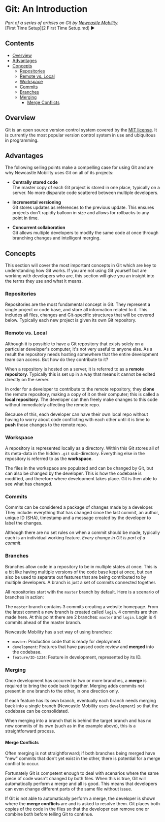 # Git: An Introduction

*Part of a series of articles on Git by
[Newcastle Mobility](https://github.com/newcastle-mobility).*  
[First Time Setup](2 First Time Setup.md) :arrow_forward:

## Contents

- [Overview](#overview)
- [Advantages](#advantages)
- [Concepts](#concepts)
  - [Repositories](#repositories)
  - [Remote vs. Local](#remote-vs-local)
  - [Workspace](#workspace)
  - [Commits](#commits)
  - [Branches](#branches)
  - [Merging](#merging)
    - [Merge Conflicts](#merge-conflicts)

## Overview

Git is an open source version control system covered by the
[MIT license](https://github.com/git/git-scm.com/blob/master/README.md#license). It is currently the
most popular version control system in use and ubiquitous in programming.

## Advantages

The following selling points make a compelling case for using Git and are why Newcastle Mobility
uses Git on all of its projects:

- **Centrally stored code**  
The master copy of each Git project is stored in one place, typically on a server. No more disparate
code scattered between multiple developers.

- **Incremental versioning**  
Git stores updates as references to the previous update. This ensures projects don't rapidly balloon
in size and allows for rollbacks to any point in time.

- **Concurrent collaboration**  
Git allows multiple developers to modify the same code at once through branching changes and
intelligent merging.

## Concepts

This section will cover the most important concepts in Git which are key to understanding how Git
works. If you are not using Git yourself but are working with developers who are, this section will
give you an insight into the terms they use and what it means.

### Repositories

Repositories are the most fundamental concept in Git. They represent a single project or code base,
and store all information related to it. This includes all files, changes and Git-specific
structures that will be covered below. Typically each new project is given its own Git repository.

### Remote vs. Local

Although it is possible to have a Git repository that exists solely on a particular developer's
computer, it's not very useful to anyone else. As a result the repository needs hosting somewhere
that the entire development team can access. But how do they contribute to it?

When a repository is hosted on a server, it is referred to as a **remote repository**. Typically
this is set up in a way that means it cannot be edited directly on the server.

In order for a developer to contribute to the remote repository, they **clone** the remote
repository, making a copy of it on their computer; this is called a **local repository**. The
developer can then freely make changes to this code without immediately affecting the remote repo.

Because of this, each developer can have their own local repo without having to worry about code
conflicting with each other until it is time to **push** those changes to the remote repo.

### Workspace

A repository is represented locally as a directory. Within this Git stores all of its meta-data in
the hidden `.git` sub-directory. Everything else in the repository is referred to as the
**workspace**.

The files in the workspace are populated and can be changed by Git, but can also be changed by the
developer. This is how the codebase is modified, and therefore where development takes place. Git is
then able to see what has changed.

### Commits

Commits can be considered a package of changes made by a developer. They include: everything that
has changed since the last commit, an author, unique ID (SHA), timestamp and a message created by
the developer to label the changes.

Although there are no set rules on when a commit should be made, typically each is an individual
working feature. *Every change in Git is part of a commit*.

### Branches

Branches allow code in a repository to be in multiple states at once. This is a bit like having
multiple versions of the code base kept at once, but can also be used to separate out features that
are being contributed to by multiple developers. A branch is just a set of commits connected
together.

All repositories start with the `master` branch by default. Here is a scenario of branches in
action:

The `master` branch contains 3 commits creating a website homepage. From the latest commit a new
branch is created called `login`. 4 commits are then made here. At this point there are 2 branches:
`master` and `login`. Login is 4 commits ahead of the master branch.

Newcastle Mobility has a set way of using branches:

- `master`: Production code that is ready for deployment.
- `development`: Features that have passed code review and **merged** into the codebase.
- `feature/ID-1234`: Feature in development, represented by its ID.

### Merging

Once development has occurred in two or more branches, a **merge** is required to bring the code
back together. Merging adds commits not present in one branch to the other, in one direction only.

If each feature has its own branch, eventually each branch needs merging back into a single branch
(Newcastle Mobility uses `development`) so that the codebase can be consolidated.

When merging into a branch that is behind the target branch and has no new commits of its own
(such as in the example above), this is a straightforward process.

#### Merge Conflicts

Often merging is not straightforward; if both branches being merged have "new" commits that don't
yet exist in the other, there is potential for a merge conflict to occur.

Fortunately Git is competent enough to deal with scenarios where the same piece of code wasn't
changed by both files. When this is true, Git will automatically perform a merge and all is good.
This means that developers can even change different parts of the same file without issue.

If Git is not able to automatically perform a merge, the developer is shown where the
**merge conflicts** are and is asked to resolve them. Git places both copies of the code in the
files so that the developer can remove one or combine both before telling Git to continue.

